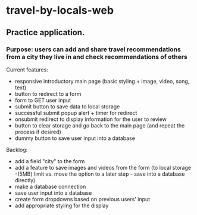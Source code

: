 # travel-by-locals-web
## Practice application. 
### Purpose: users can add and share travel recommendations from a city they live in and check recommendations of others
Current features:
- responsive introductory main page (basic styling + image, video, song, text)
- button to redirect to a form
- form to GET user input
- submit button to save data to local storage
- successful submit popup alert + timer for redirect 
- onsubmit redirect to display information for the user to review
- button to clear storage and go back to the main page (and repeat the process if desired)
- dummy button to save user input into a database

Backlog:
- add a field "city" to the form
- add a feature to save images and videos from the form (to local storage -(5MB) limit vs. move the option to a later step - save into a database directly)
- make a database connection
- save user input into a database
- create form dropdowns based on previous users' input
- add appropriate styling for the display
